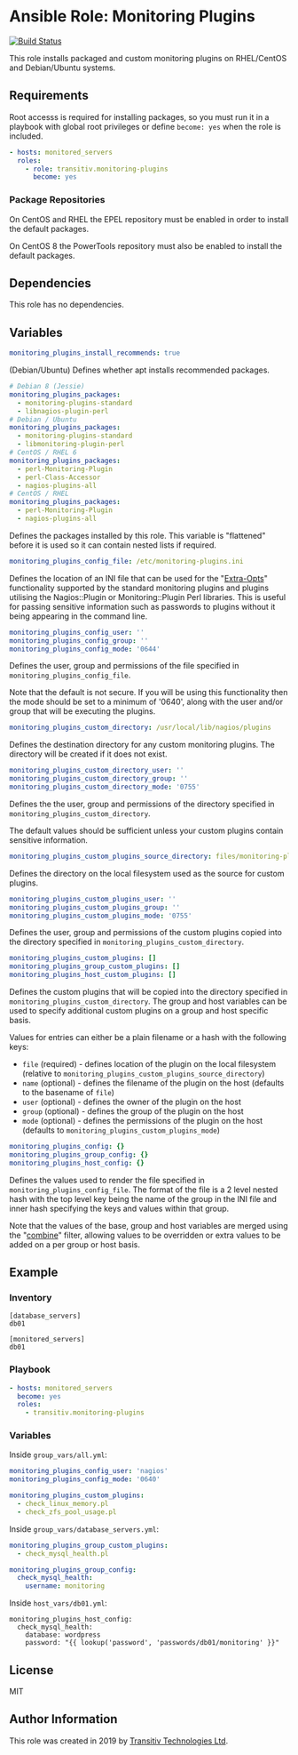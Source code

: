 # Ansible Role: Monitoring Plugins

[![Build Status](https://travis-ci.com/transitiv/ansible-role-monitoring-plugins.svg?branch=master)](https://travis-ci.com/transitiv/ansible-role-monitoring-plugins)

This role installs packaged and custom monitoring plugins on RHEL/CentOS and
Debian/Ubuntu systems.

## Requirements

Root accesss is required for installing packages, so you must run it in a
playbook with global root privileges or define `become: yes` when the role is
included.

```yaml
- hosts: monitored_servers
  roles:
    - role: transitiv.monitoring-plugins
      become: yes
```

### Package Repositories

On CentOS and RHEL the EPEL repository must be enabled in order to install the
default packages.

On CentOS 8 the PowerTools repository must also be enabled to install the
default packages.

## Dependencies

This role has no dependencies.

## Variables

```yaml
monitoring_plugins_install_recommends: true
```

(Debian/Ubuntu) Defines whether apt installs recommended packages.

```yaml
# Debian 8 (Jessie)
monitoring_plugins_packages:
  - monitoring-plugins-standard
  - libnagios-plugin-perl
# Debian / Ubuntu
monitoring_plugins_packages:
  - monitoring-plugins-standard
  - libmonitoring-plugin-perl
# CentOS / RHEL 6
monitoring_plugins_packages:
  - perl-Monitoring-Plugin
  - perl-Class-Accessor
  - nagios-plugins-all
# CentOS / RHEL
monitoring_plugins_packages:
  - perl-Monitoring-Plugin
  - nagios-plugins-all
```

Defines the packages installed by this role. This variable is "flattened"
before it is used so it can contain nested lists if required.

```yaml
monitoring_plugins_config_file: /etc/monitoring-plugins.ini
```

Defines the location of an INI file that can be used for the
"[Extra-Opts](https://www.monitoring-plugins.org/doc/extra-opts.html)"
functionality supported by the standard monitoring plugins and plugins
utilising the Nagios::Plugin or Monitoring::Plugin Perl libraries. This is
useful for passing sensitive information such as passwords to plugins without
it being appearing in the command line.

```yaml
monitoring_plugins_config_user: ''
monitoring_plugins_config_group: ''
monitoring_plugins_config_mode: '0644'
```

Defines the user, group and permissions of the file specified in
`monitoring_plugins_config_file`.

Note that the default is not secure. If you will be using this functionality
then the mode should be set to a minimum of '0640', along with the user and/or
group that will be executing the plugins.

```yaml
monitoring_plugins_custom_directory: /usr/local/lib/nagios/plugins
```

Defines the destination directory for any custom monitoring plugins. The
directory will be created if it does not exist.

```yaml
monitoring_plugins_custom_directory_user: ''
monitoring_plugins_custom_directory_group: ''
monitoring_plugins_custom_directory_mode: '0755'
```

Defines the the user, group and permissions of the directory specified in
`monitoring_plugins_custom_directory`.

The default values should be sufficient unless your custom plugins contain
sensitive information.

```yaml
monitoring_plugins_custom_plugins_source_directory: files/monitoring-plugins
```

Defines the directory on the local filesystem used as the source for custom
plugins.


```yaml
monitoring_plugins_custom_plugins_user: ''
monitoring_plugins_custom_plugins_group: ''
monitoring_plugins_custom_plugins_mode: '0755'
```

Defines the user, group and permissions of the custom plugins copied into the
directory specified in `monitoring_plugins_custom_directory`.

```yaml
monitoring_plugins_custom_plugins: []
monitoring_plugins_group_custom_plugins: []
monitoring_plugins_host_custom_plugins: []
```

Defines the custom plugins that will be copied into the directory specified in
`monitoring_plugins_custom_directory`. The group and host variables can be used
to specify additional custom plugins on a group and host specific basis.

Values for entries can either be a plain filename or a hash with the following keys:

* `file` (required) - defines location of the plugin on the local filesystem (relative to `monitoring_plugins_custom_plugins_source_directory`)
* `name` (optional) - defines the filename of the plugin on the host (defaults to the basename of `file`)
* `user` (optional) - defines the owner of the plugin on the host
* `group` (optional) - defines the group of the plugin on the host
* `mode` (optional) - defines the permissions of the plugin on the host (defaults to `monitoring_plugins_custom_plugins_mode`)

```yaml
monitoring_plugins_config: {}
monitoring_plugins_group_config: {}
monitoring_plugins_host_config: {}
```

Defines the values used to render the file specified in
`monitoring_plugins_config_file`. The format of the file is a 2 level nested
hash with the top level key being the name of the group in the INI file and
inner hash specifying the keys and values within that group.

Note that the values of the base, group and host variables are merged using the
"[combine](https://docs.ansible.com/ansible/latest/user_guide/playbooks_filters.html#combining-hashes-dictionaries)"
filter, allowing values to be overridden or extra values to be added on a per
group or host basis.


## Example

### Inventory

```
[database_servers]
db01

[monitored_servers]
db01
```

### Playbook

```yaml
- hosts: monitored_servers
  become: yes
  roles:
    - transitiv.monitoring-plugins
```

### Variables

Inside `group_vars/all.yml`:

```yaml
monitoring_plugins_config_user: 'nagios'
monitoring_plugins_config_mode: '0640'

monitoring_plugins_custom_plugins:
  - check_linux_memory.pl
  - check_zfs_pool_usage.pl
```

Inside `group_vars/database_servers.yml`:

```yaml
monitoring_plugins_group_custom_plugins:
  - check_mysql_health.pl

monitoring_plugins_group_config:
  check_mysql_health:
    username: monitoring
```

Inside `host_vars/db01.yml`:

```
monitoring_plugins_host_config:
  check_mysql_health:
    database: wordpress
    password: "{{ lookup('password', 'passwords/db01/monitoring' }}"
```

## License

MIT

## Author Information

This role was created in 2019 by [Transitiv Technologies
Ltd](https://www.transitiv.co.uk).
